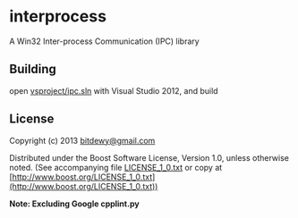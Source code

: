 interprocess
============

A Win32 Inter-process Communication (IPC) library

Building
-----------------------
open [vsproject/ipc.sln](vsproject/ipc.sln) with Visual Studio 2012, and build 

License
-----------------------
Copyright (c) 2013 bitdewy@gmail.com

Distributed under the Boost Software License, Version 1.0, unless otherwise noted.
(See accompanying file [LICENSE_1_0.txt](LICENSE_1_0.txt) or copy at [http://www.boost.org/LICENSE_1_0.txt](http://www.boost.org/LICENSE_1_0.txt))

**Note: Excluding Google cpplint.py**
